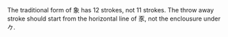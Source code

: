 The traditional form of 象 has 12 strokes, not 11 strokes. The throw away stroke should start from the horizontal line of 豕, not the enclousure under 𠂊.
